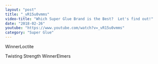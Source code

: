 ```yaml
---
layout: "post"
title: "_vR15u0vmms"
video-title: "Which Super Glue Brand is the Best?  Let's find out!"
date: "2018-02-26"
youtube: "https://www.youtube.com/watch?v=_vR15u0vmms"
category: "Super Glue"
---
```

<div class="space-y-1"><p><span class="inline-flex items-center justify-center px-2 py-1 mr-2 text-sm font-semibold leading-none text-red-50 bg-red-600 rounded-full">Winner</span>Loctite<br></p><p><span class="inline-flex items-center justify-center px-2 py-1 mr-2 text-sm font-semibold leading-none bg-white hover:bg-gray-100 text-gray-400 border border-gray-200 rounded-full">Twisting Strength Winner</span>Elmers<br></p></div>
